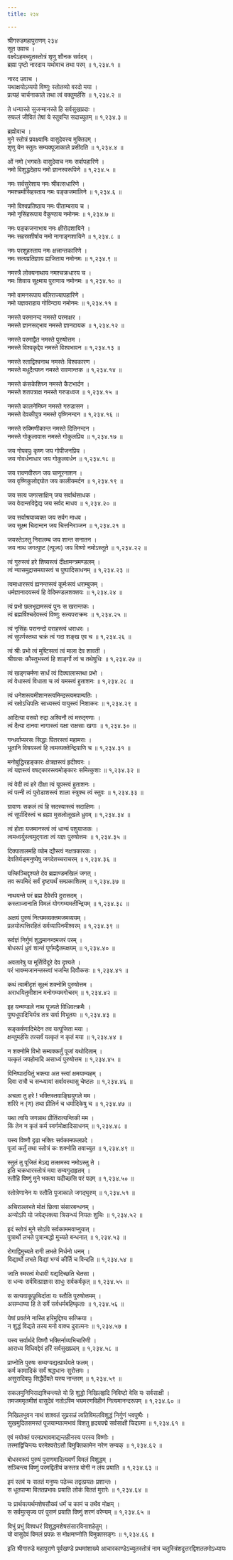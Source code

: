 ```yaml
---
title: २३४

---
```

श्रीगरुडमहापुराणम् २३४  
सूत उवाच ।  
वक्ष्येऽहमच्युतस्तोत्रं शृणु शौनक सर्वदम् ।  
ब्रह्मा पृष्टो नारदाय यथोवाच तथा परम् ॥ १,२३४.१ ॥  
  
नारद उवाच ।  
यथाक्षयोऽव्ययो विष्णुः स्तोतव्यो वरदो मया ।  
प्रत्यहं चार्चनाकाले तथा त्वं वक्तुमर्हसि ॥ १,२३४.२ ॥  
  
ते धन्यास्ते सुजन्मानस्ते हि सर्वसुखप्रदाः ।  
सफलं जीवितं तेषां ये स्तुवन्ति सदाच्युतम् ॥ १,२३४.३ ॥  
  
ब्रह्मोवाच ।  
मुने स्तोत्रं प्रवक्ष्यामिः वासुदेवस्य मुक्तिदम् ।  
शृणु येन स्तुतः सम्यक्पूजाकाले प्रसीदति ॥ १,२३४.४ ॥  
  
ओं नमो (भगवतेः वासुदेवाच नमः सर्वापहारिणे ।  
नमो विशुद्धदेहाय नमो ज्ञानस्वरूपिणे ॥ १,२३४.५ ॥  
  
नमः सर्वसुरेशाय नमः श्रीवत्सधारिणे ।  
नमश्चर्मासिहस्ताय नमः पङ्कजमालिने ॥ १,२३४.६ ॥  
  
नमो विश्वप्रतिष्ठाय नमः पीताम्बराय च ।  
नमो नृसिंहरूपाय वैकुण्ठाय नमोनमः ॥ १,२३४.७ ॥  
  
नमः पङ्कजनाभाय नमः क्षीरोदशायिने ।  
नमः सहस्रशीर्षाय नमो नागाङ्गशायिने ॥ १,२३४.८ ॥  
  
नमः परशुहस्ताय नमः क्षत्त्रान्तकारिणे ।  
नमः सत्यप्रतिज्ञाय ह्यजिताय नमोनमः ॥ १,२३४.९ ॥  
  
नमस्त्रै लोक्यनाथाय नमश्चक्रधारय च ।  
नमः शिवाय सूक्ष्माय पुराणाय नमोनमः ॥ १,२३४.१० ॥  
  
नमो वामनरूपाय बलिराज्यापहारिणे ।  
नमो यज्ञवराहाय गोविन्दाय नमोनमः ॥ १,२३४.११ ॥  
  
नमस्ते परमानन्द नमस्ते परमाक्षर ।  
नमस्ते ज्ञानसद्भाव नमस्ते ज्ञानदायक ॥ १,२३४.१२ ॥  
  
नमस्ते परमाद्वैत नमस्ते पुरुषोत्तम ।  
नमस्ते विश्वकृद्देव नमस्ते विश्वभावन ॥ १,२३४.१३ ॥  
  
नमस्ते स्ताद्विश्वनाथ नमस्तेः विश्वकारण ।  
नमस्ते मधुदैत्यघ्न नमस्ते रावणान्तक ॥ १,२३४.१४ ॥  
  
नमस्ते कंसकेशिघ्न नमस्ते कैटभार्दन ।  
नमस्ते शतपत्राक्ष नमस्ते गरुडध्वज ॥ १,२३४.१५ ॥  
  
नमस्ते कालनेमिघ्न नमस्ते गरुडासन ।  
नमस्ते देवकीपुत्र नमस्ते वृष्णिनन्दन ॥ १,२३४.१६ ॥  
  
नमस्ते रुक्मिणीकान्त नमस्ते दितिनन्दन ।  
नमस्ते गोकुलावास नमस्ते गोकुलप्रिय ॥ १,२३४.१७ ॥  
  
जय गोपवपुः कृष्ण जय गोपीजनप्रिय ।  
जय गोवर्धनाधार जय गोकुलवर्धन ॥ १,२३४.१८ ॥  
  
जय रावणवीरघ्न जय चाणूरनाशन ।  
जय वृष्णिकुलोद्द्योत जय कालीयमर्दन ॥ १,२३४.१९ ॥  
  
जय सत्य जगत्साक्षिन् जय सर्वार्थसाधक ।  
जय वेदान्तविद्वेद्य जय सर्वद माधव ॥ १,२३४.२० ॥  
  
जय सर्वाश्रयाव्यक्त जय सर्वग माधव ।  
जय सूक्ष्म चिदान्दन जय चित्तनिरञ्जन ॥ १,२३४.२१ ॥  
  
जयस्तेऽस्तु निरालम्ब जय शान्त सनातन ।  
जय नाथ जगत्पुष्ट (त्पूज्य) जय विष्णो नमोऽस्तूते ॥ १,२३४.२२ ॥  
  
त्वं गुरुस्त्वं हरे शिष्यस्त्वं दीक्षामन्त्रमण्डलम् ।  
त्वं न्यासमुद्रासमयास्त्वं च पुष्पादिसाधनम् ॥ १,२३४.२३ ॥  
  
त्वमाधारस्त्वं ह्यनन्तस्त्वं कूर्मःस्त्वं धराम्बुजम् ।  
धर्मज्ञानादयस्त्वं हि वेदिमण्डलशक्तयः ॥ १,२३४.२४ ॥  
  
त्वं प्रभो छलभृद्रामस्त्वं पुनः स खरान्तकः ।  
त्वं ब्रह्मर्षिश्चदेवस्त्वं विष्णुः सत्यपराक्रमः ॥ १,२३४.२५ ॥  
  
त्वं नृसिंहः परानन्दो वराहस्त्वं धराधरः ।  
त्वं सुपर्णस्तथा चक्रं त्वं गदा शङ्ख एव च ॥ १,२३४.२६ ॥  
  
त्वं श्रीः प्रभो त्वं मुष्टिसत्वं त्वं माला देव शावती ।  
श्रीवत्सः कौस्तुभस्त्वं हि शार्ङ्गो त्वं च तथेषुधिः ॥ १,२३४.२७ ॥  
  
त्वं खड्गचर्मणा सार्धं त्वं दिक्पालास्तथा प्रभो ।  
त्वं वेधास्त्वं विधाता च त्वं यमस्त्वं हुताशनः ॥ १,२३४.२८ ॥  
  
त्वं धनेशस्त्वमीशानस्त्वमिन्द्रस्त्वमपाम्पतिः ।  
त्वं रक्षोऽधिपतिः साध्यस्त्वं वायुस्त्वं निशाकरः ॥ १,२३४.२९ ॥  
  
आदित्या वसवो रुद्रा अश्विनौ त्वं मरुद्गणाः ।  
त्वं दैत्या दानवा नागास्त्वं यक्षा राक्षसाः खगाः ॥ १,२३४.३० ॥  
  
गन्धर्वाप्यरसः सिद्धाः पितरस्त्वं महामराः ।  
भूतानि विषयस्त्वं हि त्वमव्यक्तेन्द्रियाणि च ॥ १,२३४.३१ ॥  
  
मनोबुद्धिरहङ्कारः क्षेत्रज्ञस्त्वं हृदीश्वरः ।  
त्वं यज्ञस्त्वं वषट्कारस्त्वमोङ्कारः समित्कुशाः ॥ १,२३४.३२ ॥  
  
त्वं वेदी त्वं हरे दीक्षा त्वं यूपस्त्वं हुताशनः ।  
त्वं पत्नी त्वं पुरोडाशस्त्वं शाला स्त्रुक्च त्वं स्तुवः ॥ १,२३४.३३ ॥  
  
ग्रावाणः सकलं त्वं हि सदस्यास्त्वं सदाक्षिणः ।  
त्वं सूर्पादिस्त्वं च ब्रह्मा मुसलोलूखले ध्रुवम् ॥ १,२३४.३४ ॥  
  
त्वं होता यजमानस्त्वं त्वं धान्यं पशुयाजकः ।  
त्वमध्वर्युस्त्वमुद्गाता त्वं यज्ञः पुरुषोत्तमः ॥ १,२३४.३५ ॥  
  
दिक्पातालमहि व्योम द्यौस्त्वं नक्षत्रकारकः ।  
देवतिर्यङ्मनुष्येषु जगदेतच्चराचरम् ॥ १,२३४.३६ ॥  
  
यत्किञ्चिद्दृश्यते देव ब्रह्माण्डमखिलं जगत् ।  
तव रूपमिदं सर्वं दृष्ट्यर्थं सम्प्रकाशितम् ॥ १,२३४.३७ ॥  
  
नाथयन्ते परं ब्रह्म दैवेरपि दुरासदम् ।  
कस्तञ्जानाति विमलं योगगम्यमतीन्द्रियम् ॥ १,२३४.३८ ॥  
  
अक्षयं पुरुषं नित्यमव्यक्तमजमव्ययम् ।  
प्रलयोत्पत्तिरहितं सर्वव्यापिनमीश्वरम् ॥ १,२३४.३९ ॥  
  
सर्वज्ञं निर्गुणं शुद्धमानन्दमजरं परम् ।  
बोधरूपं ध्रुवं शान्तं पूर्णमद्वैतमक्षयम् ॥ १,२३४.४० ॥  
  
अवतारेषु या मूर्तिर्विदूरे देव दृश्यते ।  
परं भावम्मजानन्तस्त्वां भजन्ति दिवौकसः ॥ १,२३४.४१ ॥  
  
कथं त्वामीदृशं सूक्ष्मं शक्नोमि पुरुषोत्तम ।  
अराधयितुमीशान मनोगम्यमगोचरम् ॥ १,२३४.४२ ॥  
  
इह यन्मण्डले नाथ पूज्यते विधिवत्क्रमैः ।  
पुष्पधूपादिभिर्यत्र तत्र सर्वा विभूतयः ॥ १,२३४.४३ ॥  
  
सङ्कर्षणादिभेदेन तव यत्पूजिता मया ।  
क्षन्तुमर्हसि तत्सर्वं यत्कृतं न कृतं मया ॥ १,२३४.४४ ॥  
  
न शक्नोमि विभो सम्यक्कर्तुं पूजां यथोदिताम् ।  
यत्कृतं जपहोमादि असाध्यं पुरुषोत्तम ॥ १,२३४.४५ ॥  
  
विनिष्पादयितुं भक्त्या अत स्त्वां क्षमयाम्यहम् ।  
दिवा रात्रौ च सन्ध्यायां सर्वावस्थासु चेष्टतः ॥ १,२३४.४६ ॥  
  
अचला तु हरे ! भक्तिस्तवाङ्घ्रियुगले मम ।  
शरिरे न (ण) तथा प्रीतिर्न च धर्मादिकेषु च ॥ १,२३४.४७ ॥  
  
यथा त्वयि जगन्नाथ प्रीतिंरात्यन्तिकी मम ।  
किं तेन न कृतं कर्म स्वर्गमोक्षादिसाधनम् ॥ १,२३४.४८ ॥  
  
यस्य विष्णौ दृढा भक्तिः सर्वकामफलप्रदे ।  
पूजां कर्तुं तथा स्तोत्रं कः शक्नोति तवाच्युत ॥ १,२३४.४९ ॥  
  
स्तुतं तु पूजितं मेऽद्य तत्क्षमस्व नमोऽस्तु ते ।  
इति चक्रधारस्तोत्रं मया सम्यगुदाहृतम् ।  
स्तौहि विष्णुं मुने भक्त्या यदीच्छसि परं पदम् ॥ १,२३४.५० ॥  
  
स्तोत्रेणानेन यः स्तौति पूजाकाले जगद्घुरुम् ॥ १,२३४.५१ ॥  
  
अचिराल्लभते मोक्षं छित्वा संसारबन्धनम् ।  
अन्योऽपि यो जपेद्भक्त्या त्रिसन्ध्यं नियतः शुचिः ॥ १,२३४.५२ ॥  
  
इदं स्तोत्रं मुने सोऽपि सर्वकाममवाप्नुयात् ।  
पुत्रार्थो लभते पुत्रान्बद्धो मुच्यते बन्धनात् ॥ १,२३४.५३ ॥  
  
रोगाद्विमुच्यते रागी लभते निर्धनो धनम् ।  
विद्यार्थो लभते विद्यां भग्यं कीर्ति च विन्दति ॥ १,२३४.५४ ॥  
  
जाति स्मरत्वं मेधावी यद्यदिच्छति चेतसा ।  
स धन्यः सर्ववित्प्राज्ञःस साधुः सर्वकर्मकृत् ॥ १,२३४.५५ ॥  
  
स सत्यवाकूछुचिर्दाता यः स्तौति पुरुषोत्तमम् ।  
असम्भाष्या हि ते सर्वे सर्वधर्मबहिष्कृताः ॥ १,२३४.५६ ॥  
  
येषां प्रवर्तने नास्ति हरिमुद्दिश्य सत्क्रिया ।  
न शुद्धं विद्यते तस्य मनो वाक्च दुरात्मनः ॥ १,२३४.५७ ॥  
  
यस्य सर्वार्थदे विष्णौ भक्तिर्नाव्यभिचारिणी ।  
आराध्य विधिवद्देवं हरिं सर्वसुखप्रदम् ॥ १,२३४.५८ ॥  
  
प्राप्नोति पुरुषः सम्यग्यद्यत्प्रार्थयते फलम् ।  
कर्म कामादिकं सर्वं श्रद्धधानः सुरोत्तमः ।  
असुरादिवपुः सिद्धैर्देयते यस्य नान्तरम् ॥ १,२३४.५९ ॥  
  
सकलमुनिभिराद्यश्चिन्त्यते यो हि शुद्धो निखिलहृदि निविष्टो वेत्ति यः सर्वसाक्षी ।  
तमजममृतमीशं वासुदेवं नतोऽस्मि भयमरणविहीनं नित्यमानन्दरूपम् ॥ १,२३४.६० ॥  
  
निखिलभुवन नाथं शाश्वतं सुप्रसन्नं त्वतिविमलविशुद्धं निर्गुणं भवपुष्पैः ।  
सुखमुदितसमस्तं पूजयाम्यात्मभावं विशतु हृदयपद्मे सर्वसाक्षी चिदात्मा ॥ १,२३४.६१ ॥  
  
एवं मयोक्तं परमप्रभावमाद्यन्तहीनस्य परस्य विष्णोः ।  
तस्माद्विचिन्त्यः परमेश्वरोऽसौ विमुक्तिकामेन नरेण सम्यक् ॥ १,२३४.६२ ॥  
  
बोधस्वरूपं पुरुषं पुराणमादित्यवर्णं विमलं विशुद्धम् ।  
सञ्चिन्त्य विष्णुं परमद्वितीयं कस्तत्र योगी न लंय प्रयाति ॥ १,२३४.६३ ॥  
  
इमं स्तवं यः सततं मनुष्यः पठेच्च तद्वत्प्रयतः प्रशान्तः ।  
स धूतपाप्मा विततप्रभावः प्रयाति लोकं विततं मुरारेः ॥ १,२३४.६४ ॥  
  
यः प्रार्थयत्यर्थमशेषसौख्यं धर्मं च कामं च तथैव मोक्षम् ।  
स सर्वमुत्सृज्य परं पुराणं प्रयाति विष्णुं शरणं वरेण्यम् ॥ १,२३४.६५ ॥  
  
विभुं प्रभुं विश्वधरं विशुद्धमशेषसंसारविनाशहेतुम् ।  
यो वासुदेवं विमलं प्रपन्नः स मोक्षमाप्नोति विमुक्तसङ्गः ॥ १,२३४.६६ ॥  
  
इति श्रीगारुडे महापुराणे पूर्वखण्डे प्रथमांशाख्ये आचारकाण्डेऽच्युतस्तोत्रं नाम चतुस्त्रिंशदुत्तरद्विशततमोऽध्यायः